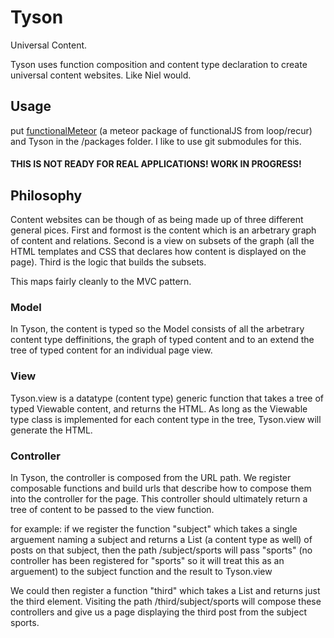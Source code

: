 # Tyson

Universal Content.

Tyson uses function composition and content type declaration to create universal
content websites. Like Niel would.

## Usage
put [functionalMeteor](https://github.com/jessebmiller/functionalMeteor) (a meteor package of functionalJS from loop/recur) and Tyson in the /packages folder. I like to use git submodules for this.

#### THIS IS NOT READY FOR REAL APPLICATIONS! WORK IN PROGRESS!

## Philosophy
Content websites can be though of as being made up of three different general pices. First and formost is the content which is an arbetrary graph of content and relations. Second is a view on subsets of the graph (all the HTML templates and CSS that declares how content is displayed on the page). Third is the logic that builds the subsets.

This maps fairly cleanly to the MVC pattern. 

### Model
In Tyson, the content is typed so the Model consists of all the arbetrary content type deffinitions, the graph of typed content and to an extend the tree of typed content for an individual page view.

### View
Tyson.view is a datatype (content type) generic function that takes a tree of typed Viewable content, and returns the HTML. As long as the Viewable type class is implemented for each content type in the tree, Tyson.view will generate the HTML. 

### Controller
In Tyson, the controller is composed from the URL path. We register composable functions and build urls that describe how to compose them into the controller for the page. This controller should ultimately return a tree of content to be passed to the view function.

for example:
if we register the function "subject" which takes a single arguement naming a subject and returns a List (a content type as well) of posts on that subject, then the path /subject/sports will pass "sports" (no controller has been registered for "sports" so it will treat this as an arguement) to the subject function and the result to Tyson.view

We could then register a function "third" which takes a List and returns just the third element. Visiting the path /third/subject/sports will compose these controllers and give us a page displaying the third post from the subject sports.
